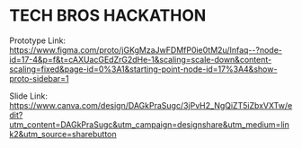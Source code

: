 # TECH BROS HACKATHON
 
Prototype Link: https://www.figma.com/proto/jGKgMzaJwFDMfP0ie0tM2u/Infaq--?node-id=17-4&p=f&t=cAXUacGEdZrG2dHe-1&scaling=scale-down&content-scaling=fixed&page-id=0%3A1&starting-point-node-id=17%3A4&show-proto-sidebar=1

Slide Link: https://www.canva.com/design/DAGkPraSugc/3jPvH2_NgQiZT5iZbxVXTw/edit?utm_content=DAGkPraSugc&utm_campaign=designshare&utm_medium=link2&utm_source=sharebutton